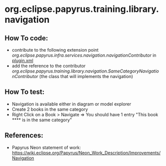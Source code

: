 org.eclipse.papyrus.training.library.navigation
=======================================

## How To code:
 - contribute to the following extension point *org.eclipse.papyrus.infra.services.navigation.navigationContributor* in [plugin.xml](plugin.xml)
 - add the reference to the contributor *org.eclipse.papyrus.training.library.navigation.SameCategoryNavigationContributor* 
    (the class that will implements the navigation)

## How To test:
 - Navigation is available either in diagram or model explorer
 - Create 2 books in the same category
 - Right Click on a Book > Navigate
=> You should have 1 entry "This book **** is in the same category" 

## References:
 - Papyrus Neon statement of work: https://wiki.eclipse.org/Papyrus/Neon_Work_Description/Improvements/Navigation
 
